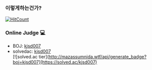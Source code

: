 <h3>이렇게하는건가?</h3>

[![HitCount](http://hits.dwyl.com/Parkjoungwan/Parkjoungwan.svg)](http://hits.dwyl.com/Parkjoungwan/Parkjoungwan)
<h3>Online Judge 💻</h3>

* BOJ: [kjsd007](http://icpc.me/kjsd007)
* solvedac: [kjsd007](https://solved.ac/profile/kjsd007)  
[![solved.ac tier](http://mazassumnida.wtf/api/generate_badge?boj=kjsd007](https://solved.ac/kjsd007) 
